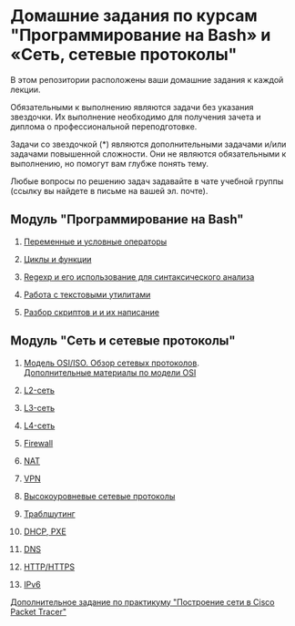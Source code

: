 # Домашние задания по курсам "Программирование на Bash» и «Сеть, сетевые протоколы"

В этом репозитории расположены ваши домашние задания к каждой лекции. 

Обязательными к выполнению являются задачи без указания звездочки. Их выполнение необходимо для получения зачета и диплома о профессиональной переподготовке.

Задачи со звездочкой (*) являются дополнительными задачами и/или задачами повышенной сложности. Они не являются обязательными к выполнению, но помогут вам глубже понять тему.

Любые вопросы по решению задач задавайте в чате учебной группы (ссылку вы найдете в письме на вашей эл. почте).


## Модуль "Программирование на Bash"

1. [Переменные и условные операторы](5-01.md)

2. [Циклы и функции](5-02.md)

3. [Regexp и его использование для синтаксического анализа](5-03.md)

4. [Работа с текстовыми утилитами](5-04.md)

5. [Разбор скриптов и и их написание](5-05.md)


## Модуль "Сеть и сетевые протоколы"	

1. [Модель OSI/ISO. Обзор сетевых протоколов](4-01.md).   
   [Дополнительные материалы по модели OSI](4-01-osi.md)

2. [L2-сеть](4-02.md)

3. [L3-сеть](4-03.md)

4. [L4-сеть](4-04.md)

5. [Firewall](4-09.md)

6. [NAT](4-05.md)

7. [VPN](4-06.md)

8. [Высокоуровневые сетевые протоколы](4-07.md)

9. [Траблшутинг](4-08.md)

10. [DHCP, PXE](4-10.md)

11. [DNS](4-11.md)

12. [HTTP/HTTPS](4-12.md)

13. [IPv6](4-13.md)

[Дополнительное задание по практикуму "Построение сети в Cisco Packet Tracer"](https://github.com/netology-code/snet-homeworks/blob/snet-18/extratask_workshop.md)

